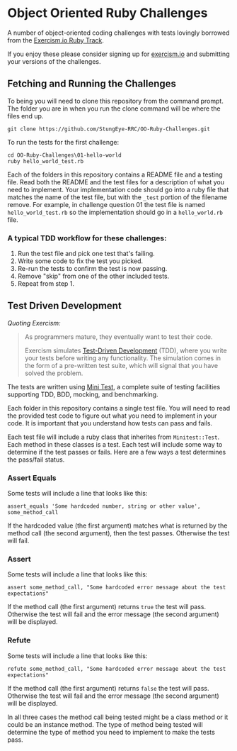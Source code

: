 # Object Oriented Ruby Challenges

A number of object-oriented coding challenges with tests lovingly borrowed from
the [Exercism.io Ruby Track](http://exercism.io/languages/ruby).

If you enjoy these please consider signing up for
[exercism.io](http://exercism.io) and submitting your versions of the
challenges.

## Fetching and Running the Challenges

To being you will need to clone this repository from the command prompt. The
folder you are in when you run the clone command will be where the files end up.

    git clone https://github.com/StungEye-RRC/OO-Ruby-Challenges.git

To run the tests for the first challenge:

    cd OO-Ruby-Challenges\01-hello-world
    ruby hello_world_test.rb

Each of the folders in this repository contains a README file and a testing file. Read both the README and the test files for a description of what you need to implement. Your implementation code should go into a ruby file that matches the name of the test file, but with the `_test` portion of the filename remove. For example, in challenge question 01 the test file is named `hello_world_test.rb` so the implementation should go in a `hello_world.rb` file.

### A typical TDD workflow for these challenges:

1. Run the test file and pick one test that's failing.
2. Write some code to fix the test you picked.
3. Re-run the tests to confirm the test is now passing.
4. Remove "skip" from one of the other included tests.
5. Repeat from step 1.

## Test Driven Development

*Quoting Exercism:*

> As programmers mature, they eventually want to test their code.
> 
> Exercism simulates [Test-Driven Development](http://en.wikipedia.org/wiki/Test-driven_development) (TDD), where you write your tests before writing any functionality. The simulation comes in the form of a pre-written test suite, which will signal that you have solved the problem.

The tests are written using [Mini Test](https://github.com/seattlerb/minitest), a complete suite of testing facilities supporting TDD, BDD, mocking, and benchmarking.

Each folder in this repository contains a single test file. You will need to read the provided test code to figure out what you need to implement in your code. It is important that you understand how tests can pass and fails. 

Each test file will include a ruby class that inherites from `Minitest::Test`. Each method in these classes is a test. Each test will include some way to determine if the test passes or fails. Here are a few ways a test determines the pass/fail status.

### Assert Equals

Some tests will include a line that looks like this:

    assert_equals 'Some hardcoded number, string or other value', some_method_call

If the hardcoded value (the first argument) matches what is returned by the method call (the second argument), then the test passes. Otherwise the test will fail.

### Assert

Some tests will include a line that looks like this:

    assert some_method_call, "Some hardcoded error message about the test expectations"

If the method call (the first argument) returns `true` the test will pass. Otherwise the test will fail and the error message (the second argument) will be displayed.

### Refute

Some tests will include a line that looks like this:

    refute some_method_call, "Some hardcoded error message about the test expectations"

If the method call (the first argument) returns `false` the test will pass. Otherwise the test will fail and the error message (the second argument) will be displayed.

In all three cases the method call being tested might be a class method or it could be an instance method. The type of method being tested will determine the type of method you need to implement to make the tests pass.
